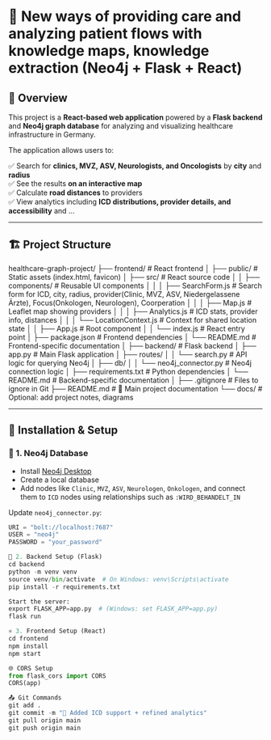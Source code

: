 # 🧠 New ways of providing care and analyzing patient flows with knowledge maps, knowledge extraction (Neo4j + Flask + React)

## 📌 Overview
This project is a **React-based web application** powered by a **Flask backend** and **Neo4j graph database** for analyzing and visualizing healthcare infrastructure in Germany.

The application allows users to:

✅ Search for **clinics, MVZ, ASV, Neurologists, and Oncologists** by **city** and **radius**  
✅ See the results **on an interactive map**  
✅ Calculate **road distances** to providers  
✅ View analytics including **ICD distributions, provider details, and accessibility** and ...

---

## 🏗 Project Structure

healthcare-graph-project/
├── frontend/                        # React frontend
│   ├── public/                      # Static assets (index.html, favicon)
│   ├── src/                         # React source code
│   │   ├── components/              # Reusable UI components
│   │   │   ├── SearchForm.js        # Search form for ICD, city, radius, provider(Clinic, MVZ, ASV, Niedergelassene Ärzte), Focus(Onkologen, Neurologen), Coorperation
│   │   │   ├── Map.js               # Leaflet map showing providers
│   │   │   ├── Analytics.js         # ICD stats, provider info, distances
│   │   │   └── LocationContext.js   # Context for shared location state
│   │   ├── App.js                   # Root component
│   │   └── index.js                 # React entry point
│   ├── package.json                 # Frontend dependencies
│   └── README.md                    # Frontend-specific documentation
│
├── backend/                         # Flask backend
│   ├── app.py                       # Main Flask application
│   ├── routes/
│   │   └── search.py                # API logic for querying Neo4j
│   ├── db/
│   │   └── neo4j_connector.py       # Neo4j connection logic
│   ├── requirements.txt             # Python dependencies
│   └── README.md                    # Backend-specific documentation
│
├── .gitignore                       # Files to ignore in Git
├── README.md                        # 📘 Main project documentation
└── docs/                            # Optional: add project notes, diagrams





---

## 🚀 Installation & Setup

### 🔧 1. Neo4j Database

- Install [Neo4j Desktop](https://neo4j.com/download/)
- Create a local database
- Add nodes like `Clinic`, `MVZ`, `ASV`, `Neurologen`, `Onkologen`, and connect them to `ICD` nodes using relationships such as `:WIRD_BEHANDELT_IN`

Update `neo4j_connector.py`:
```python
URI = "bolt://localhost:7687"
USER = "neo4j"
PASSWORD = "your_password"

🐍 2. Backend Setup (Flask)
cd backend
python -m venv venv
source venv/bin/activate  # On Windows: venv\Scripts\activate
pip install -r requirements.txt

Start the server:
export FLASK_APP=app.py  # (Windows: set FLASK_APP=app.py)
flask run

⚛️ 3. Frontend Setup (React)
cd frontend
npm install
npm start

🌐 CORS Setup
from flask_cors import CORS
CORS(app)

📤 Git Commands
git add .
git commit -m "🔧 Added ICD support + refined analytics"
git pull origin main
git push origin main






